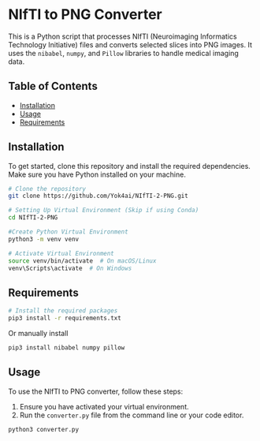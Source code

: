 # NIfTI to PNG Converter
This is a Python script that processes NIfTI (Neuroimaging Informatics Technology Initiative) files and converts selected slices into PNG images. It uses the `nibabel`, `numpy`, and `Pillow` libraries to handle medical imaging data.

## Table of Contents

- [Installation](#installation)
- [Usage](#usage)
- [Requirements](#requirements)
  
## Installation

To get started, clone this repository and install the required dependencies. Make sure you have Python installed on your machine.

```bash
# Clone the repository
git clone https://github.com/Yok4ai/NIfTI-2-PNG.git
```
```bash
# Setting Up Virtual Environment (Skip if using Conda)
cd NIfTI-2-PNG

#Create Python Virtual Environment
python3 -m venv venv

# Activate Virtual Environment
source venv/bin/activate  # On macOS/Linux
venv\Scripts\activate  # On Windows
```
## Requirements
```bash
# Install the required packages
pip3 install -r requirements.txt
```
Or manually install
```bash
pip3 install nibabel numpy pillow
```
## Usage

To use the NIfTI to PNG converter, follow these steps:

1. Ensure you have activated your virtual environment.
2. Run the `converter.py` file from the command line or your code editor.

```bash
python3 converter.py
